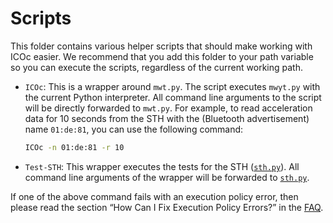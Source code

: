 # Scripts

This folder contains various helper scripts that should make working with ICOc easier. We recommend that you add this folder to your path variable so you can execute the scripts, regardless of the current working path.

- `ICOc`: This is a wrapper around `mwt.py`. The script executes `mwyt.py` with the current Python interpreter. All command line arguments to the script will be directly forwarded to `mwt.py`. For example, to read acceleration data for 10 seconds from the STH with the (Bluetooth advertisement) name `01:de:81`, you can use the following command:

  ```sh
  ICOc -n 01:de:81 -r 10
  ```

- `Test-STH`: This wrapper executes the tests for the STH ([`sth.py`][]). All command line arguments of the wrapper will be forwarded to [`sth.py`][].

If one of the above command fails with an execution policy error, then please read the section “How Can I Fix Execution Policy Errors?” in the [FAQ](Documentation/FAQ.md).

[`sth.py`]: ../mytoolit/test/production/sth.py
